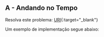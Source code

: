 
## A - Andando no Tempo

Resolva este problema:
[URI][uri-2235]{:target="_blank"}


Um exemplo de implementação segue abaixo:


[uri-2235]:		https://www.urionlinejudge.com.br/judge/pt/problems/view/2235
